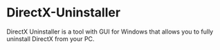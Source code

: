 # DirectX-Uninstaller
DirectX Uninstaller is a tool with GUI for Windows that allows you to fully uninstall DirectX from your PC.
